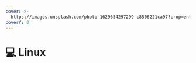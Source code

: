 ```yaml
---
cover: >-
  https://images.unsplash.com/photo-1629654297299-c8506221ca97?crop=entropy&cs=srgb&fm=jpg&ixid=MnwxOTcwMjR8MHwxfHNlYXJjaHwxfHxMaW51eHxlbnwwfHx8fDE2NDUwMjMyNjk&ixlib=rb-1.2.1&q=85
coverY: 0
---
```


# 💻 Linux

